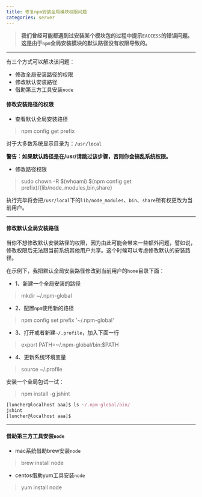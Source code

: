 ```yaml
---
title: 修复npm安装全局模块权限问题
categories: server
---
```

> **我们曾经可能都遇到过安装某个模块包的过程中提示`EACCESS`的错误问题。这是由于`npm`全局安装模块的默认路径没有权限导致的。**

---  
有三个方式可以解决该问题：  
- 修改全局安装路径的权限  
- 修改默认安装路径  
- 借助第三方工具安装`node`  


#### 修改安装路径的权限  

- 查看默认全局安装路径  

> npm config get prefix  

对于大多数系统显示目录为：`/usr/local`  

**警告：如果默认路径是在/usr/请跳过该步骤，否则你会搞乱系统权限。**  

- 修改路径权限  

> sudo chown -R $(whoami) $(npm config get prefix)/{lib/node_modules,bin,share}

执行完毕将会把`/usr/local`下的`lib/node_modules`、`bin`、`share`所有权更改为当前用户。  

---  

#### 修改默认全局安装路径  

当你不想修改默认安装路径的权限，因为由此可能会带来一些额外问题，譬如说，修改权限后无法跟当前系统其他用户共享。这个时候可以考虑修改默认的安装路径。

在示例下，我把默认全局安装路径修改到当前用户的`home`目录下面：  

- 1、新建一个全局安装的路径  

> mkdir ~/.npm-global  

- 2、配置`npm`使用新的路径  

> npm config set prefix '~/.npm-global'  

- 3、打开或者新建`~/.profile`，加入下面一行  

> export PATH=~/.npm-global/bin:$PATH  

- 4、更新系统环境变量  

> source ~/.profile  

安装一个全局包试一试：  

> npm install -g jshint 

``` javascript 
[luncher@localhost aaa]$ ls ~/.npm-global/bin/
jshint
[luncher@localhost aaa]$ 
```  

---  

#### 借助第三方工具安装`node`  

- mac系统借助brew安装`node`  

> brew install node  

- centos借助yum工具安装`node`  

> yum install node 

